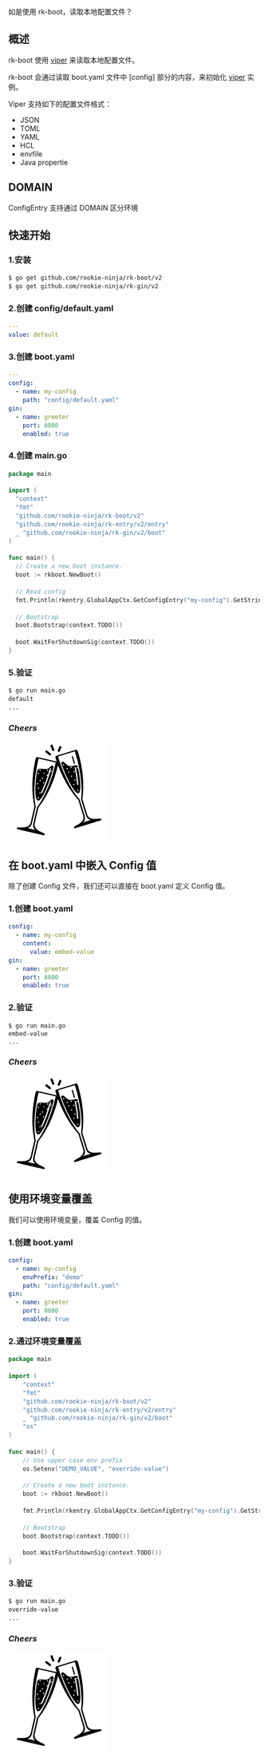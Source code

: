 如是使用 rk-boot，读取本地配置文件？

## 概述
rk-boot 使用 [viper](https://github.com/spf13/viper) 来读取本地配置文件。

rk-boot 会通过读取 boot.yaml 文件中 [config] 部分的内容，来初始化 [viper](https://github.com/spf13/viper) 实例。

Viper 支持如下的配置文件格式：
- JSON
- TOML
- YAML
- HCL
- envfile
- Java propertie

## DOMAIN
ConfigEntry 支持通过 DOMAIN 区分环境

## 快速开始
### 1.安装

```bash
$ go get github.com/rookie-ninja/rk-boot/v2
$ go get github.com/rookie-ninja/rk-gin/v2
```

### 2.创建 config/default.yaml
```yaml
---
value: default
```

### 3.创建 boot.yaml
```yaml
---
config:
  - name: my-config
    path: "config/default.yaml"
gin:
  - name: greeter
    port: 8080
    enabled: true
```

### 4.创建 main.go
```go
package main

import (
  "context"
  "fmt"
  "github.com/rookie-ninja/rk-boot/v2"
  "github.com/rookie-ninja/rk-entry/v2/entry"
  _ "github.com/rookie-ninja/rk-gin/v2/boot"
)

func main() {
  // Create a new boot instance.
  boot := rkboot.NewBoot()

  // Read config
  fmt.Println(rkentry.GlobalAppCtx.GetConfigEntry("my-config").GetString("value"))

  // Bootstrap
  boot.Bootstrap(context.TODO())

  boot.WaitForShutdownSig(context.TODO())
}
```

### 5.验证
```bash
$ go run main.go
default
...
```

### _**Cheers**_
![](../../img/user-guide/cheers.png)

## 在 boot.yaml 中嵌入 Config 值
除了创建 Config 文件，我们还可以直接在 boot.yaml 定义 Config 值。

### 1.创建 boot.yaml
```yaml
config:
  - name: my-config
    content:
      value: embed-value
gin:
  - name: greeter
    port: 8080
    enabled: true
```

### 2.验证
```shell
$ go run main.go
embed-value
...
```

### _**Cheers**_
![](../../img/user-guide/cheers.png)

## 使用环境变量覆盖
我们可以使用环境变量，覆盖 Config 的值。

### 1.创建 boot.yaml
```yaml
config:
  - name: my-config
    envPrefix: "demo"
    path: "config/default.yaml"
gin:
  - name: greeter
    port: 8080
    enabled: true
```

### 2.通过环境变量覆盖
```go
package main

import (
	"context"
	"fmt"
	"github.com/rookie-ninja/rk-boot/v2"
	"github.com/rookie-ninja/rk-entry/v2/entry"
	_ "github.com/rookie-ninja/rk-gin/v2/boot"
	"os"
)

func main() {
	// Use upper case env prefix
	os.Setenv("DEMO_VALUE", "override-value")

	// Create a new boot instance.
	boot := rkboot.NewBoot()

	fmt.Println(rkentry.GlobalAppCtx.GetConfigEntry("my-config").GetString("value"))

	// Bootstrap
	boot.Bootstrap(context.TODO())

	boot.WaitForShutdownSig(context.TODO())
}
```

### 3.验证
```bash
$ go run main.go
override-value
...
```

### _**Cheers**_
![](../../img/user-guide/cheers.png)
